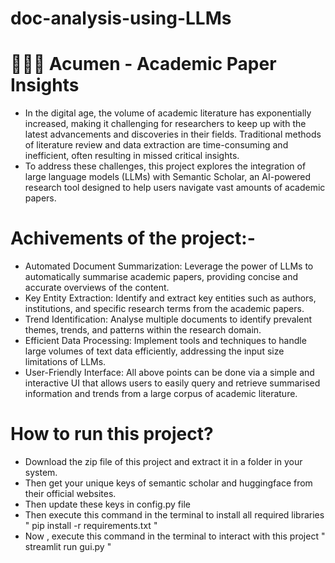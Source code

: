 # doc-analysis-using-LLMs

# 👨🏻‍💻 Acumen - Academic Paper Insights

- In the digital age, the volume of academic literature has exponentially increased, making it challenging for researchers to keep up with the latest advancements and discoveries in their fields. Traditional methods of literature review and data extraction are time-consuming and inefficient, often resulting in missed critical insights.
- To address these challenges, this project explores the integration of large language models (LLMs) with Semantic Scholar, an AI-powered research tool designed to help users navigate vast amounts of academic papers.


# Achivements of the project:-

- Automated Document Summarization: Leverage the power of LLMs to automatically summarise academic papers, providing concise and accurate overviews of the content.
- Key Entity Extraction: Identify and extract key entities such as authors, institutions, and specific research terms from the academic papers.
- Trend Identification: Analyse multiple documents to identify prevalent themes, trends, and patterns within the research domain.
- Efficient Data Processing: Implement tools and techniques to handle large volumes of text data efficiently, addressing the input size limitations of LLMs.
- User-Friendly Interface: All above points can be done via a simple and interactive UI that allows users to easily query and retrieve summarised information and trends from a large corpus of academic literature.

# How to run this project?

- Download the zip file of this project and extract it in a folder in your system.
- Then get your unique keys of semantic scholar and huggingface from their official websites.
- Then update these keys in config.py file
- Then execute this command in the terminal to install all required libraries
"
  pip install -r requirements.txt
"
- Now , execute this command in the terminal to interact with this project
"
  streamlit run gui.py
"
